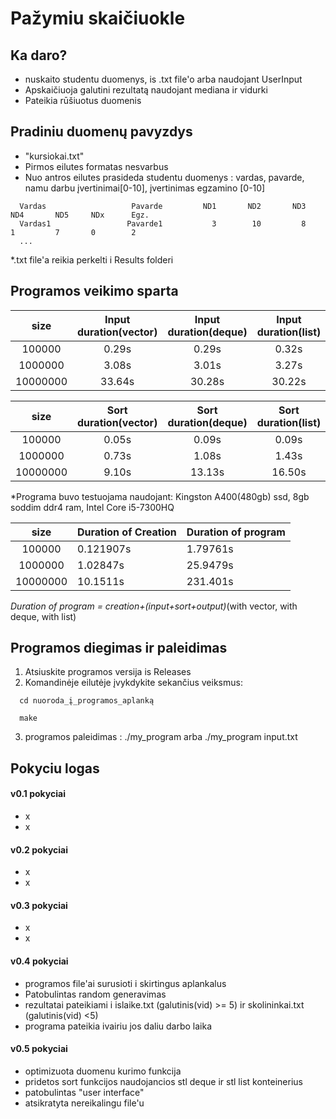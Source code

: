 # Pažymiu skaičiuokle

## Ka daro?
- nuskaito studentu duomenys, is .txt file'o arba naudojant UserInput
- Apskaičiuoja galutini rezultatą naudojant mediana ir vidurki
- Pateikia rūšiuotus duomenis

## Pradiniu duomenų pavyzdys
- "kursiokai.txt"
- Pirmos eilutes formatas nesvarbus
- Nuo antros eilutes prasideda studentu duomenys : vardas, pavarde, namu darbu įvertinimai[0-10], įvertinimas egzamino  [0-10]
```shell
  Vardas                   Pavarde         ND1       ND2       ND3       ND4       ND5     NDx      Egz.
  Vardas1                 Pavarde1           3        10         8         1         7       0        2
  ...
```
*.txt file'a reikia perkelti i Results folderi

## Programos veikimo sparta
|   size   | Input duration(vector) | Input duration(deque)  | Input duration(list) |
|:--------:|:----------------------:|:----------------------:|:--------------------:|
|  100000  |          0.29s         |          0.29s         |         0.32s        |
|  1000000 |          3.08s         |          3.01s         |         3.27s        |
| 10000000 |         33.64s         |         30.28s         |        30.22s        |

|   size   | Sort duration(vector) | Sort duration(deque)  | Sort duration(list) |
|:--------:|:---------------------:|:---------------------:|:-------------------:|
|  100000  |         0.05s         |         0.09s         |        0.09s        |
|  1000000 |         0.73s         |         1.08s         |        1.43s        |
| 10000000 |         9.10s         |         13.13s        |        16.50s       |

*Programa buvo testuojama naudojant: Kingston A400(480gb) ssd, 8gb soddim ddr4 ram, Intel Core i5-7300HQ

|   size   | Duration of Creation | Duration of program |
|:--------:|----------------------|---------------------|
|  100000  | 0.121907s            | 1.79761s            |
|  1000000 | 1.02847s             | 25.9479s            |
| 10000000 | 10.1511s             | 231.401s            |

*Duration of program = creation+(input+sort+output)*(with vector, with deque, with list)

## Programos diegimas ir paleidimas
1. Atsiuskite programos versija is Releases
2. Komandinėje eilutėje įvykdykite sekančius veiksmus:
```shell
  cd nuoroda_į_programos_aplanką

  make
```
3. programos paleidimas :   ./my_program arba ./my_program input.txt 

## Pokyciu logas
#### v0.1 pokyciai
- x
- x
#### v0.2 pokyciai
- x
- x
#### v0.3 pokyciai
- x
- x
#### v0.4 pokyciai
- programos file'ai surusioti i skirtingus aplankalus
- Patobulintas random generavimas
- rezultatai pateikiami i  islaike.txt (galutinis(vid) >= 5) ir  skolininkai.txt (galutinis(vid) <5)
- programa pateikia ivairiu jos daliu darbo laika
#### v0.5 pokyciai
- optimizuota duomenu kurimo funkcija
- pridetos sort funkcijos naudojancios stl deque ir stl list konteinerius
- patobulintas "user interface"
- atsikratyta nereikalingu file'u


